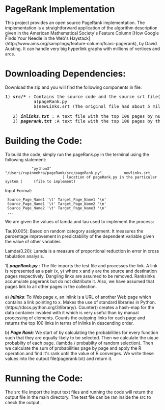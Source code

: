 # PageRank Implementation
<p>
This project provides an open source PageRank implementation. The
implementation is a straightforward application of the algorithm
description given in the American Mathematical Society's Feature
Column [How Google Finds Your Needle in the Web's
Haystack](http://www.ams.org/samplings/feature-column/fcarc-pagerank),
by David Austing. It can handle very big hyperlink graphs with
millions of vertices and arcs.
</p>

# Downloading Dependencies:
<p>
Download the zip and you will find the following components in file: 
</p>

<pre>
1) <b><i>src/*</b></i> : Contains the source code and the source srt file(links.srt) which contains millions of links(56MiB compressed, 245 MiB uncompressed).
           a)pageRank.py
           b)newLinks.srt (The original file had about 5 million+ entries, I had to upload a test version with around 10K entries)
              
   2) <b><i>inlinks.txt</b></i> : A text file with the top 100 pages by number of inlinks, with the title (source URL), rank (1..100), and inlink count on each line.
   3) <b><i>pagerank.txt</b></i> :A text file with the top 100 pages by their PageRank, with title (source URL), rank (1..100) and score on each line.
</pre>

   


# Building the Code:
To build the code, simply run the pageRank.py in the terminal using the following statement:
<div class="language-plaintext highlighter-rouge"><div class="highlight"><pre class="highlight"><code>            "python3"          "/Users/rupinmehra/pageRank/src/pageRank.py"          newlinks.srt
                          ( location of pageRank.py in the particular system )     (file to implement)
</code></pre></div></div>


Input Format:
<div class="language-plaintext highlighter-rouge"><div class="highlight"><pre class="highlight"><code> Source_Page_Name1 '\t' Target_Page_Name1 '\n'
 Source_Page_Name1 '\t' Target_Page_Name2 '\n'
 Source_Page_Name2 '\t' Target_Page_Name3 '\n'
 ...
</code></pre></div></div>

We are given the values of lamda and tau used to implement the process:

Tau(0.005): Based on random category assignment. It measures the percentage improvement in predictability of the dependent variable given the value of other variables.

Lamda(0.20): Lamda is a measure of proportional reduction in error in cross tabulation analysis. 
<div>
1) <b><i>pageRank.py</b></i> : The file imports the test file and processes the link. A link is represented as a pair (x, y) where x and y 
                     are the source and destination pages respectively. Dangling links are assumed to be removed. 
                     Ranksinks accumulate pagerank but do not distribute it. Also, we have assumed that pages link to all other pages in the collection.
<br></br>
a) <b><i>Inlinks</b></i>:
     To Web page x, an inlink is a URL of another Web page which contains a link pointing to x.
     Makes the use of standard libraries in Python. (https://docs.python.org/3/library/).
     Counter() creates a hash-map for the data container invoked with it which is very useful than by manual processing of elements. 
     Counts the outgoing links for each page and returns the top 100 links in terms of inlinks in 
     descending order.


b) <b><i>Page Rank</b></i>:
     We start of by calculating the probabilities for every function such that they are equally likely 
     to be selected. Then we calculate the uique probabilty of each page. (lambda / probabilty of random selection).
     Then we calculate the sum of probabilities page by page and apply the R operation and find it's rank until the value of R converges.
     We write these values into the output file(pagerank.txt) and return it.  
</div>
   
# Running the Code:

The src file import the input text files and running the code will return the output file in the main directory. 
The test file can be ran inside the src to check the output.

